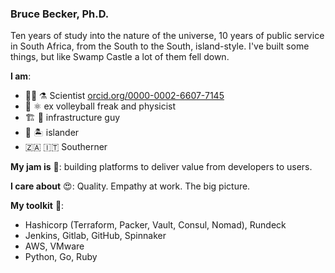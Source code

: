 ### Bruce Becker, Ph.D.

Ten years of study into the nature of the universe, 10 years of public service in South Africa, from the South to the South, island-style.
I've built some things, but like Swamp Castle a lot of them fell down.

**I am**:

- 👨‍🔬 ⚗ Scientist [orcid.org/0000-0002-6607-7145](https://orcid.org/0000-0002-6607-7145)
- 🏐 ⚛️ ex volleyball freak and physicist
- 🏗️ 🌉 infrastructure guy
- 🌋 🏝 islander
- 🇿🇦 🇮🇹 Southerner

**My jam is** 🤩: building platforms to deliver value from developers to users.

**I care about** 😍: Quality. Empathy at work. The big picture.

**My toolkit** 🧰:

- Hashicorp (Terraform, Packer, Vault, Consul, Nomad), Rundeck
- Jenkins, Gitlab, GitHub, Spinnaker
- AWS, VMware
- Python, Go, Ruby
